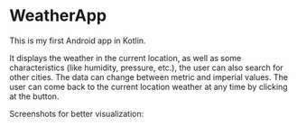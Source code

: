 # WeatherApp

This is my first Android app in Kotlin. 

It displays the weather in the current location, as well as some characteristics (like humidity, pressure, etc.), the user can also search for other cities. The data can change between metric and imperial values. The user can come back to the current location weather at any time by clicking at the button. 

Screenshots for better visualization: 

